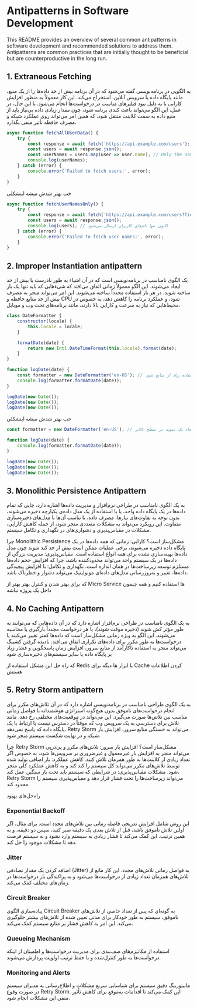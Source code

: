 # Antipatterns in Software Development

This README provides an overview of several common antipatterns in software development and recommended solutions to address them. Antipatterns are common practices that are initially thought to be beneficial but are counterproductive in the long run.



## 1. Extraneous Fetching

به الگویی در برنامه‌نویسی گفته می‌شود که در آن برنامه بیش از حد داده‌ها را از یک منبع، مانند پایگاه داده یا سرویس آنلاین، استخراج می‌کند. این کار معمولاً به منظور افزایش کارایی یا به دلیل نبود فیلترهای مناسب در درخواست‌ها انجام می‌شود. با این حال، در عمل، این الگو می‌تواند باعث کندی برنامه شود، چون مقدار زیادی داده بی‌نیاز باید از منبع داده به سمت کلاینت منتقل شود، که همین امر می‌تواند روی عملکرد شبکه و مصرف حافظه تأثیر منفی بگذارد.


```javascript
async function fetchAllUserData() {
    try {
        const response = await fetch('https://api.example.com/users');
        const users = await response.json();
        const userNames = users.map(user => user.name); // Only the names of the users are needed
        console.log(userNames);
    } catch (error) {
        console.error('Failed to fetch users:', error);
    }
}
```
خب بهتر شدش میشه اینشکلی
```javascript
async function fetchUserNamesOnly() {
    try {
        const response = await fetch('https://api.example.com/users?fields=name');
        const users = await response.json();
        console.log(users); // اکنون تنها نام‌های کاربران ارسال می‌شود
    } catch (error) {
        console.error('Failed to fetch user names:', error);
    }
}
```

## 2. Improper Instantiation antipattern

یک الگوی نامناسب در برنامه‌نویسی است که در آن اشیاء به طور نادرست یا بیش از حد ایجاد می‌شوند. این الگو معمولاً زمانی اتفاق می‌افتد که شیء‌هایی که باید تنها یک بار ساخته شوند، در هر بار استفاده مجدداً ساخته می‌شوند. این امر می‌تواند منجر به مصرف بیش از حد منابع حافظه و CPU شود، و عملکرد برنامه را کاهش دهد، به خصوص در محیط‌هایی که نیاز به سرعت و کارایی بالا دارند، مانند برنامه‌های تحت وب و موبایل.

```javascript
class DateFormatter {
    constructor(locale) {
        this.locale = locale;
    }

    formatDate(date) {
        return new Intl.DateTimeFormat(this.locale).format(date);
    }
}

function logDate(date) {
    const formatter = new DateFormatter('en-US'); // این ایجاد نمونه در هر فراخوانی می‌تواند منجر به استفاده زیاد از منابع شود
    console.log(formatter.formatDate(date));
}

logDate(new Date());
logDate(new Date());
logDate(new Date());
```
خب بهتر شدش میشه اینشکلی

```javascript
const formatter = new DateFormatter('en-US'); // ایجاد یک نمونه در سطح بالاتر

function logDate(date) {
    console.log(formatter.formatDate(date));
}

logDate(new Date());
logDate(new Date());
logDate(new Date());
```

## 3. Monolithic Persistence Antipattern

به یک الگوی نامناسب در طراحی نرم‌افزار و مدیریت داده‌ها اشاره دارد، جایی که تمام داده‌ها در یک پایگاه داده واحد، یا با استفاده از یک مدل داده‌ی یکپارچه ذخیره می‌شوند، بدون توجه به تفاوت‌های نیازها، مصرف داده، یا تناسب آن‌ها با مدل‌های ذخیره‌سازی متفاوت. این رویکرد می‌تواند به مشکلات متعددی منجر شود، از جمله کاهش کارایی، مشکلات در مقیاس‌پذیری و دشواری‌های در نگهداری و تکامل سیستم.

چرا Monolithic Persistence مشکل‌ساز است؟
کارایی: زمانی که همه داده‌ها در یک پایگاه داده ذخیره می‌شوند، برخی عملیات ممکن است بیش از حد کند شوند چون مدل داده‌ها بهینه‌سازی نشده برای همه انواع استفاده است.
مقیاس‌پذیری: مدیریت بزرگی از داده‌ها در یک سیستم واحد می‌تواند محدودکننده باشد، چرا که افزایش حجم داده‌ها مستلزم توسعه زیرساخت‌ها در همان اندازه است.
نگهداری و تکامل: با افزایش پیچیدگی داده‌ها، تغییر و به‌روزرسانی مدل‌های داده‌ای مونولیتیک می‌تواند دشوار و خطرناک باشد.

که برای بهتر شدن و کنترل بهتر بهتر از Micro Service ها استفاده کنیم و همه چیمون داخل یک پروژه نباشه


## 4. No Caching Antipattern

 به یک الگوی نامناسب در طراحی نرم‌افزار اشاره دارد که در آن داده‌هایی که می‌توانند به طور مؤثر کش شوند (ذخیره موقت شوند)، با هر درخواست مجدداً بارگیری یا محاسبه می‌شوند. این الگو به ویژه زمانی مشکل‌ساز است که داده‌ها کمتر تغییر می‌کنند یا درخواست‌ها به طور مکرر برای داده‌های تکراری اتفاق می‌افتد. نادیده گرفتن کشینگ می‌تواند منجر به استفاده ناکارآمد از منابع سرور، افزایش زمان پاسخگویی و فشار زیاد بر پایگاه داده یا سایر سیستم‌های ذخیره‌سازی شود

 که راه حل این مشکل استفاده از Redis یا ابزار ها دیگه برای Cache کردن اطلاعات هستش


## 5. Retry Storm antipattern

به یک الگوی طراحی نامناسب در برنامه‌نویسی اشاره دارد که در آن تلاش‌های مکرر برای انجام درخواست‌های ناموفق بدون هیچ‌گونه استراتژی هوشمندانه یا فواصل زمانی مناسب بین تلاش‌ها صورت می‌گیرد. این می‌تواند در موقعیت‌های مختلفی رخ دهد، مانند تلاش برای دسترسی به یک سرویس وب که موقتاً در دسترس نیست یا ارتباط با یک پایگاه داده که پاسخ نمی‌دهد. Retry Storm می‌تواند به خستگی منابع سرور، افزایش بار شبکه و در نهایت شکست سیستم منجر شود.

چرا Retry Storm مشکل‌ساز است؟
افزایش بار سرور: تلاش‌های مکرر و پی‌درپی می‌تواند منجر به افزایش بار غیرمعمول و غیرضروری بر سرویس‌ها شود، به خصوص اگر تعداد زیادی از کلاینت‌ها به طور همزمان تلاش کنند.
کاهش عملکرد: بار اضافی تولید شده توسط تلاش‌های مکرر می‌تواند کل سیستم را کند کند و به کاهش عملکرد کلی منجر شود.
مشکلات مقیاس‌پذیری: در شرایطی که سیستم باید تحت بار سنگین عمل کند، Retry Storm می‌تواند زیرساخت‌ها را تحت فشار قرار دهد و مقیاس‌پذیری سیستم را محدود کند.

راه‌حل‌های بهبود

### Exponential Backoff
این روش شامل افزایش تدریجی فاصله زمانی بین تلاش‌های مجدد است. برای مثال، اگر اولین تلاش ناموفق باشد، قبل از تلاش بعدی یک دقیقه صبر کنید، سپس دو دقیقه، و به همین ترتیب. این کمک می‌کند تا فشار زیادی به سیستم وارد نشود و به سیستم فرصت دهد تا مشکلات موجود را حل کند.

### Jitter
اضافه کردن یک مقدار تصادفی (Jitter) به فواصل زمانی تلاش‌های مجدد. این کار مانع از تلاش‌های همزمان تعداد زیادی از درخواست‌ها می‌شود و به پراکندگی بار درخواست‌ها در زمان‌های مختلف کمک می‌کند.

### Circuit Breaker
پیاده‌سازی الگوی Circuit Breaker به گونه‌ای که پس از تعداد خاصی از تلاش‌های ناموفق، سیستم به طور خودکار برای مدتی تعیین شده از تلاش‌های بیشتر جلوگیری می‌کند. این امر به کاهش فشار بر منابع سیستم کمک می‌کند.

### Queueing Mechanism
استفاده از مکانیزم‌های صف‌بندی برای مدیریت درخواست‌ها و اطمینان از اینکه درخواست‌ها به طور کنترل‌شده و با حفظ ترتیب اولویت پردازش می‌شوند.

### Monitoring and Alerts
مانیتورینگ دقیق سیستم برای شناسایی سریع مشکلات و اطلاع‌رسانی به مدیران سیستم در صورت وقوع Retry Storm. این کمک می‌کند تا اقدامات به‌موقع برای کاهش تأثیر منفی این مشکلات انجام شود.
